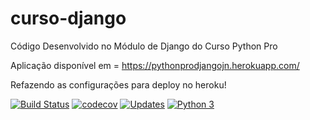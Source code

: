 # curso-django
Código Desenvolvido no Módulo de Django do Curso Python Pro

Aplicação disponível em = https://pythonprodjangojn.herokuapp.com/

Refazendo as configurações para deploy no heroku!

[![Build Status](https://travis-ci.org/Estrud/curso-django.svg?branch=master)](https://travis-ci.org/Estrud/curso-django)
[![codecov](https://codecov.io/gh/Estrud/curso-django/branch/master/graph/badge.svg)](https://codecov.io/gh/Estrud/curso-django)
[![Updates](https://pyup.io/repos/github/Estrud/curso-django/shield.svg)](https://pyup.io/repos/github/Estrud/curso-django/)
[![Python 3](https://pyup.io/repos/github/Estrud/curso-django/python-3-shield.svg)](https://pyup.io/repos/github/Estrud/curso-django/)

